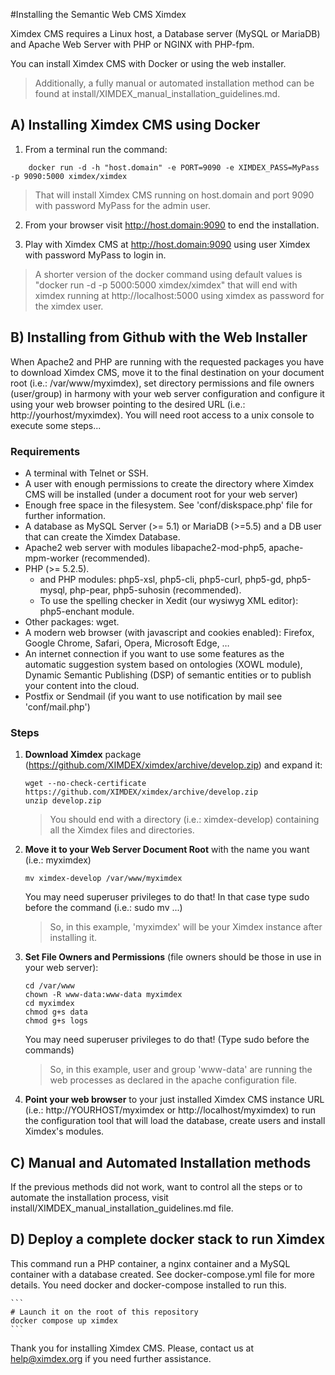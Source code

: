 #Installing the Semantic Web CMS Ximdex

Ximdex CMS requires a Linux host, a Database server (MySQL or MariaDB) and Apache Web Server with PHP or NGINX with PHP-fpm.

You can install Ximdex CMS with Docker or using the web installer.

> Additionally, a fully manual or automated installation method can be found at install/XIMDEX_manual_installation_guidelines.md.


## A) Installing Ximdex CMS using Docker

1. From a terminal run the command:

```
	docker run -d -h "host.domain" -e PORT=9090 -e XIMDEX_PASS=MyPass -p 9090:5000 ximdex/ximdex
```

> That will install Ximdex CMS running on host.domain and port 9090 with password MyPass for the admin user.

2. From your browser visit http://host.domain:9090 to end the installation.

3. Play with Ximdex CMS at http://host.domain:9090 using user Ximdex with password MyPass to login in.

> A shorter version of the docker command using default values is "docker run -d -p 5000:5000 ximdex/ximdex" that will end with ximdex running at http://localhost:5000 using ximdex as password for the ximdex user.


## B) Installing from Github with the Web Installer
When Apache2 and PHP are running with the requested packages you have to download Ximdex CMS, move it to the final destination on your document root (i.e.: /var/www/myximdex), set directory permissions and file owners (user/group) in harmony with your web server configuration and configure it using your web browser pointing to the desired URL (i.e.: http://yourhost/myximdex). You will need root access to a unix console to execute some steps...


### Requirements
*  A terminal with Telnet or SSH.
*  A user with enough permissions to create the directory where Ximdex CMS will be installed (under a document root for your web server)
*  Enough free space in the filesystem. See 'conf/diskspace.php' file for further information.
*  A database as MySQL Server (>= 5.1) or MariaDB (>=5.5) and a DB user that can create the Ximdex Database.
*  Apache2 web server with modules libapache2-mod-php5, apache-mpm-worker (recommended).
*  PHP (>= 5.2.5).
	*  and PHP modules: php5-xsl, php5-cli, php5-curl, php5-gd, php5-mysql, php-pear, php5-suhosin (recommended).
	*  To use the spelling checker in Xedit (our wysiwyg XML editor): php5-enchant module.
*  Other packages: wget.
*  A modern web browser (with javascript and cookies enabled): Firefox, Google Chrome, Safari, Opera, Microsoft Edge, …
*  An internet connection if you want to use some features as the automatic suggestion system based on ontologies (XOWL module), Dynamic Semantic Publishing (DSP) of semantic entities or to publish your content into the cloud.
*  Postfix or Sendmail (if you want to use notification by mail see 'conf/mail.php')

### Steps
1. **Download Ximdex** package (https://github.com/XIMDEX/ximdex/archive/develop.zip) and expand it:
	```
  	wget --no-check-certificate https://github.com/XIMDEX/ximdex/archive/develop.zip
	unzip develop.zip
  	```
	> You should end with a directory (i.e.: ximdex-develop) containing all the Ximdex files and directories.

2. **Move it to your Web Server Document Root** with the name you want (i.e.: myximdex)

	```
	mv ximdex-develop /var/www/myximdex
	```
	You may need superuser privileges to do that! In that case type sudo before the command (i.e.: sudo mv ...)

	> So, in this example, 'myximdex' will be your Ximdex instance after installing it.

3. **Set File Owners and Permissions** (file owners should be those in use in your web server):
	```
	cd /var/www
	chown -R www-data:www-data myximdex
	cd myximdex
	chmod g+s data
	chmod g+s logs
	```

	You may need superuser privileges to do that! (Type sudo before the commands)

	> So, in this example, user and group 'www-data' are running the web processes as declared in the apache configuration file.

4. **Point your web browser** to your just installed Ximdex CMS instance URL (i.e.: http://YOURHOST/myximdex or http://localhost/myximdex) to run the configuration tool that will load the database, create users and install Ximdex's modules.

## C) Manual and Automated Installation methods
If the previous methods did not work, want to control all the steps or to automate the installation process, visit install/XIMDEX_manual_installation_guidelines.md file.

## D) Deploy a complete docker stack to run Ximdex
This command run a PHP container, a nginx container and a MySQL container with a database created. See docker-compose.yml file for more details. You need docker and docker-compose installed to run this.

	```
	# Launch it on the root of this repository
	docker compose up ximdex
	```

Thank you for installing Ximdex CMS. Please, contact us at help@ximdex.org if you need further assistance.
